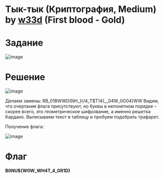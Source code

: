 # Тык-тык (Криптография, Medium) by [w33d](https://github.com/w3irdd) (First blood - Gold)

# Задание

![image](https://github.com/rolegiv/CTF-Writeups/assets/147992165/57ff95c2-3702-43d0-8675-c63e0f02326f)


# Решение

![image](https://github.com/rolegiv/CTF-Writeups/assets/147992165/6b3d792b-1d05-44bd-9cee-5c2151b52e47)

Делаем замены:
RB_01BWWD{NH_}U4_T$T14{__04W_0G04}WW
Видим, что очертания флага присутствуют, но буквы в непонятном порядке – скорее всего, это геометрическое шифрование, а именно решетка Кардано. Выписываем текст в таблицу и пробуем подобрать трафарет.

Получение флага:

![image](https://github.com/rolegiv/CTF-Writeups/assets/147992165/2f43f924-68cc-4ffd-92e8-fc72d4864edb)

# Флаг
**B0NU${W0W_WH4T_4_GR1D}**
